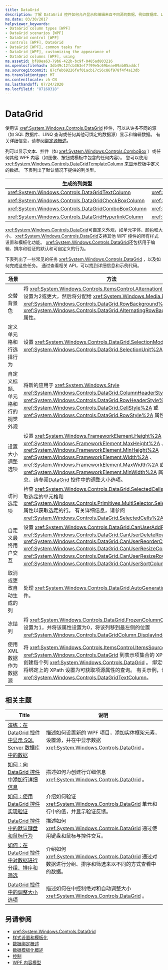 ```yaml
---
title: DataGrid
description: 了解 DataGrid 控件如何允许显示和编辑来自不同源的数据，例如数据库、LINQ 查询或任何其他可绑定的数据源。
ms.date: 03/30/2017
helpviewer_keywords:
- DataGrid column types [WPF]
- DataGrid scenarios [WPF]
- DataGrid control [WPF]
- controls [WPF], DataGrid
- DataGrid [WPF], common tasks for
- DataGrid [WPF], customizing the appearance of
- DataGrid columns [WPF], using
ms.assetid: bf89ea63-79b6-422b-bc9f-0485ad803216
ms.openlocfilehash: 3db49c12fcb363ef7f99e5c69beae09ab05addcf
ms.sourcegitcommit: 87cfeb69226fef01acb17c56c86f978f4f4a13db
ms.translationtype: MT
ms.contentlocale: zh-CN
ms.lasthandoff: 07/24/2020
ms.locfileid: "87168318"
---
```

# <a name="datagrid"></a>DataGrid
使用该 <xref:System.Windows.Controls.DataGrid> 控件，可以从许多不同的源（如 SQL 数据库、LINQ 查询或任何其他可绑定的数据源）显示和编辑数据。 有关详细信息，请参阅[绑定源概述](../data/binding-sources-overview.md)。  
  
 列可以显示文本、控件（如 <xref:System.Windows.Controls.ComboBox> ）或任何其他 WPF 内容（如图像、按钮或模板中包含的任何内容）。 您可以使用 <xref:System.Windows.Controls.DataGridTemplateColumn> 来显示模板中定义的数据。 下表列出了默认情况下提供的列类型。  
  
|生成的列类型|数据类型|  
|---------------------------|---------------|  
|<xref:System.Windows.Controls.DataGridTextColumn>|<xref:System.String>|  
|<xref:System.Windows.Controls.DataGridCheckBoxColumn>|<xref:System.Boolean>|  
|<xref:System.Windows.Controls.DataGridComboBoxColumn>|<xref:System.Enum>|  
|<xref:System.Windows.Controls.DataGridHyperlinkColumn>|<xref:System.Uri>|  
  
 <xref:System.Windows.Controls.DataGrid>可自定义外观，如单元字体、颜色和大小。 <xref:System.Windows.Controls.DataGrid>支持其他 WPF 控件的所有样式设置和模板化功能。 <xref:System.Windows.Controls.DataGrid>还包括用于编辑、排序和验证的默认和可自定义的行为。  
  
 下表列出了一些常见的任务 <xref:System.Windows.Controls.DataGrid> ，以及如何完成这些任务。 通过查看相关 API，可以找到详细信息和示例代码。  
  
|场景|方法|  
|--------------|--------------|  
|交替背景色|将 <xref:System.Windows.Controls.ItemsControl.AlternationIndex%2A> 属性设置为2或更大，然后将分配给 <xref:System.Windows.Media.Brush> <xref:System.Windows.Controls.DataGrid.RowBackground%2A> 和 <xref:System.Windows.Controls.DataGrid.AlternatingRowBackground%2A> 属性。|  
|定义单元格和行选择行为|设置 <xref:System.Windows.Controls.DataGrid.SelectionMode%2A> 和 <xref:System.Windows.Controls.DataGrid.SelectionUnit%2A> 属性。|  
|自定义标题、单元格和行的视觉外观|将新的应用于 <xref:System.Windows.Style> <xref:System.Windows.Controls.DataGrid.ColumnHeaderStyle%2A> 、 <xref:System.Windows.Controls.DataGrid.RowHeaderStyle%2A> 、 <xref:System.Windows.Controls.DataGrid.CellStyle%2A> 或 <xref:System.Windows.Controls.DataGrid.RowStyle%2A> 属性。|  
|设置大小调整选项|设置 <xref:System.Windows.FrameworkElement.Height%2A> 、、 <xref:System.Windows.FrameworkElement.MaxHeight%2A> 、 <xref:System.Windows.FrameworkElement.MinHeight%2A> <xref:System.Windows.FrameworkElement.Width%2A> 、 <xref:System.Windows.FrameworkElement.MaxWidth%2A> 或 <xref:System.Windows.FrameworkElement.MinWidth%2A> 属性。 有关详细信息，请参阅[DataGrid 控件中的调整大小选项](sizing-options-in-the-datagrid-control.md)。|  
|访问选定项|检查 <xref:System.Windows.Controls.DataGrid.SelectedCells%2A> 属性以获取选定的单元格和 <xref:System.Windows.Controls.Primitives.MultiSelector.SelectedItems%2A> 属性以获取选定的行。 有关详细信息，请参阅 <xref:System.Windows.Controls.DataGrid.SelectedCells%2A>。|  
|自定义最终用户交互|设置 <xref:System.Windows.Controls.DataGrid.CanUserAddRows%2A> 、、 <xref:System.Windows.Controls.DataGrid.CanUserDeleteRows%2A> 、 <xref:System.Windows.Controls.DataGrid.CanUserReorderColumns%2A> <xref:System.Windows.Controls.DataGrid.CanUserResizeColumns%2A> 、 <xref:System.Windows.Controls.DataGrid.CanUserResizeRows%2A> 和 <xref:System.Windows.Controls.DataGrid.CanUserSortColumns%2A> 属性。|  
|取消或更改自动生成的列|处理 <xref:System.Windows.Controls.DataGrid.AutoGeneratingColumn> 事件。|  
|冻结列|将 <xref:System.Windows.Controls.DataGrid.FrozenColumnCount%2A> 属性设置为1，并将该属性设置为0，将该列移到最左侧的位置 <xref:System.Windows.Controls.DataGridColumn.DisplayIndex%2A> 。|  
|使用 XML 数据作为数据源|将 <xref:System.Windows.Controls.ItemsControl.ItemsSource%2A> 上的绑定 <xref:System.Windows.Controls.DataGrid> 到表示项集合的 XPath 查询。 在中创建每个列 <xref:System.Windows.Controls.DataGrid> 。 绑定每一列，方法是将绑定上的 XPath 设置为可获取项源属性的查询。 有关示例，请参见 <xref:System.Windows.Controls.DataGridTextColumn>。|  
  
## <a name="related-topics"></a>相关主题  
  
|Title|说明|  
|-----------|-----------------|  
|[演练：在 DataGrid 控件中显示 SQL Server 数据库中的数据](walkthrough-display-data-from-a-sql-server-database-in-a-datagrid-control.md)|描述如何设置新的 WPF 项目，添加实体框架元素，设置源，并在中显示数据 <xref:System.Windows.Controls.DataGrid> 。|  
|[如何：向 DataGrid 控件中添加行详细信息](how-to-add-row-details-to-a-datagrid-control.md)|描述如何为创建行详细信息 <xref:System.Windows.Controls.DataGrid> 。|  
|[如何：使用 DataGrid 控件实现验证](how-to-implement-validation-with-the-datagrid-control.md)|介绍如何验证 <xref:System.Windows.Controls.DataGrid> 单元和行中的值，并显示验证反馈。|  
|[DataGrid 控件中的默认键盘和鼠标行为](default-keyboard-and-mouse-behavior-in-the-datagrid-control.md)|描述如何 <xref:System.Windows.Controls.DataGrid> 通过使用键盘和鼠标与控件交互。|  
|[如何：在 DataGrid 控件中对数据进行分组、排序和筛选](how-to-group-sort-and-filter-data-in-the-datagrid-control.md)|介绍如何 <xref:System.Windows.Controls.DataGrid> 通过对数据进行分组、排序和筛选来以不同的方式查看中的数据。|  
|[DataGrid 控件中的调整大小选项](sizing-options-in-the-datagrid-control.md)|描述如何在中控制绝对和自动调整大小 <xref:System.Windows.Controls.DataGrid> 。|  
  
## <a name="see-also"></a>另请参阅

- <xref:System.Windows.Controls.DataGrid>
- [样式设置和模板化](../../../desktop-wpf/fundamentals/styles-templates-overview.md)
- [数据绑定概述](../../../desktop-wpf/data/data-binding-overview.md)
- [数据模板化概述](../data/data-templating-overview.md)
- [控制](index.md)
- [WPF 内容模型](wpf-content-model.md)
